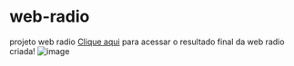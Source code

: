 # web-radio
projeto web radio
[Clique aqui](https://edwebdesigner.github.io/web-radio/) para acessar o resultado final da web radio criada!
![image](https://repository-images.githubusercontent.com/722180329/568bafd1-0ecd-4ae2-8c75-a8314e878150)
